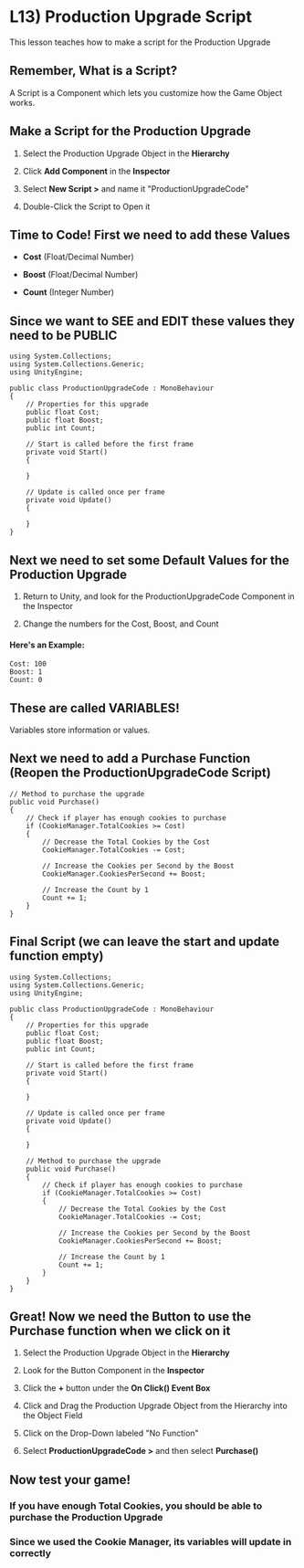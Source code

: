 # L13) Production Upgrade Script

This lesson teaches how to make a script for the Production Upgrade

## Remember, What is a Script?

A Script is a Component which lets you customize how the Game Object works.

## Make a Script for the Production Upgrade

1) Select the Production Upgrade Object in the **Hierarchy**

2) Click **Add Component** in the **Inspector**

3) Select **New Script >** and name it "ProductionUpgradeCode"

4) Double-Click the Script to Open it

## Time to Code! First we need to add these Values

* **Cost** (Float/Decimal Number)

* **Boost** (Float/Decimal Number)

* **Count** (Integer Number)

## Since we want to SEE and EDIT these values they need to be PUBLIC

    using System.Collections;
    using System.Collections.Generic;
    using UnityEngine;

    public class ProductionUpgradeCode : MonoBehaviour
    {
        // Properties for this upgrade
        public float Cost;
        public float Boost;
        public int Count;

        // Start is called before the first frame
        private void Start()
        {

        }

        // Update is called once per frame
        private void Update()
        {

        }
    }

## Next we need to set some Default Values for the Production Upgrade

1) Return to Unity, and look for the ProductionUpgradeCode Component in the Inspector

2) Change the numbers for the Cost, Boost, and Count

#### Here's an Example:

    Cost: 100
    Boost: 1
    Count: 0

## These are called VARIABLES!

Variables store information or values.

## Next we need to add a Purchase Function (Reopen the ProductionUpgradeCode Script)
    
    // Method to purchase the upgrade
    public void Purchase()
    {
        // Check if player has enough cookies to purchase
        if (CookieManager.TotalCookies >= Cost)
        {
            // Decrease the Total Cookies by the Cost
            CookieManager.TotalCookies -= Cost;

            // Increase the Cookies per Second by the Boost
            CookieManager.CookiesPerSecond += Boost;

            // Increase the Count by 1
            Count += 1;
        }
    }

## Final Script (we can leave the start and update function empty)

    using System.Collections;
    using System.Collections.Generic;
    using UnityEngine;

    public class ProductionUpgradeCode : MonoBehaviour
    {
        // Properties for this upgrade
        public float Cost;
        public float Boost;
        public int Count;

        // Start is called before the first frame
        private void Start()
        {

        }

        // Update is called once per frame
        private void Update()
        {

        }

        // Method to purchase the upgrade
        public void Purchase()
        {
            // Check if player has enough cookies to purchase
            if (CookieManager.TotalCookies >= Cost)
            {
                // Decrease the Total Cookies by the Cost
                CookieManager.TotalCookies -= Cost;

                // Increase the Cookies per Second by the Boost
                CookieManager.CookiesPerSecond += Boost;

                // Increase the Count by 1
                Count += 1;
            }
        }
    }

## Great! Now we need the Button to use the Purchase function when we click on it

1) Select the Production Upgrade Object in the **Hierarchy**

2) Look for the Button Component in the **Inspector**

3) Click the **+** button under the **On Click() Event Box**

4) Click and Drag the Production Upgrade Object from the Hierarchy into the Object Field

5) Click on the Drop-Down labeled "No Function"

6) Select **ProductionUpgradeCode >** and then select **Purchase()**

## Now test your game!

### If you have enough Total Cookies, you should be able to purchase the Production Upgrade

### Since we used the Cookie Manager, its variables will update in correctly